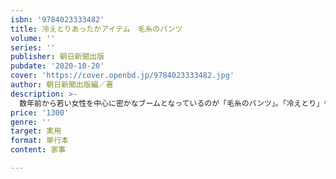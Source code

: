 ```yaml
---
isbn: '9784023333482'
title: 冷えとりあったかアイテム　毛糸のパンツ
volume: ''
series: ''
publisher: 朝日新聞出版
pubdate: '2020-10-20'
cover: 'https://cover.openbd.jp/9784023333482.jpg'
author: 朝日新聞出版編／著
description: >-
  数年前から若い女性を中心に密かなブームとなっているのが「毛糸のパンツ」。「冷えとり」や「温活」といった言葉も浸透し、冷え対策として日頃から体を温めたいと思っている女性は増えています。そこで編み物の本としては初となる「毛糸のパンツ」をテーマにした1冊。基本形のパンツ、流行の腹まきと一体型パンツなど、毛糸のパンツとそのバリエーションを紹介。その他、ソックスなどの冷えとりアイテム、子ども用サイズのパンツなども掲載
price: '1300'
genre: ''
target: 実用
format: 単行本
content: 家事

---
```

